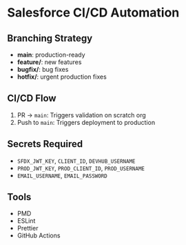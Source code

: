 # Salesforce CI/CD Automation

## Branching Strategy
- **main**: production-ready
- **feature/**: new features
- **bugfix/**: bug fixes
- **hotfix/**: urgent production fixes

## CI/CD Flow
1. PR → `main`: Triggers validation on scratch org
2. Push to `main`: Triggers deployment to production

## Secrets Required
- `SFDX_JWT_KEY`, `CLIENT_ID`, `DEVHUB_USERNAME`
- `PROD_JWT_KEY`, `PROD_CLIENT_ID`, `PROD_USERNAME`
- `EMAIL_USERNAME`, `EMAIL_PASSWORD`

## Tools
- PMD
- ESLint
- Prettier
- GitHub Actions
